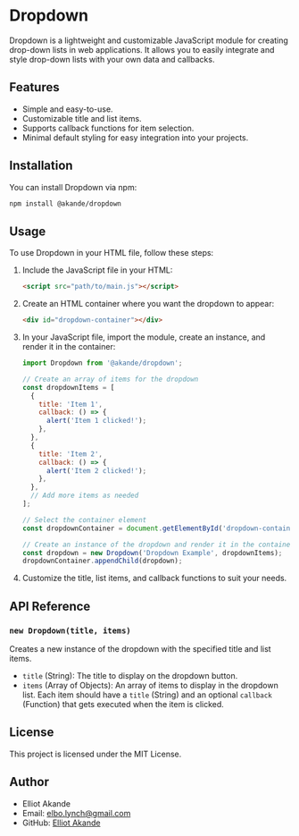 # Dropdown

Dropdown is a lightweight and customizable JavaScript module for creating drop-down lists in web applications. It allows you to easily integrate and style drop-down lists with your own data and callbacks.

## Features

- Simple and easy-to-use.
- Customizable title and list items.
- Supports callback functions for item selection.
- Minimal default styling for easy integration into your projects.

## Installation

You can install Dropdown via npm:

```bash
npm install @akande/dropdown
```

## Usage

To use Dropdown in your HTML file, follow these steps:

1. Include the JavaScript file in your HTML:

   ```html
   <script src="path/to/main.js"></script>
   ```

2. Create an HTML container where you want the dropdown to appear:

   ```html
   <div id="dropdown-container"></div>
   ```

3. In your JavaScript file, import the module, create an instance, and render it in the container:

   ```javascript
   import Dropdown from '@akande/dropdown';

   // Create an array of items for the dropdown
   const dropdownItems = [
     {
       title: 'Item 1',
       callback: () => {
         alert('Item 1 clicked!');
       },
     },
     {
       title: 'Item 2',
       callback: () => {
         alert('Item 2 clicked!');
       },
     },
     // Add more items as needed
   ];

   // Select the container element
   const dropdownContainer = document.getElementById('dropdown-container');

   // Create an instance of the dropdown and render it in the container
   const dropdown = new Dropdown('Dropdown Example', dropdownItems);
   dropdownContainer.appendChild(dropdown);
   ```

4. Customize the title, list items, and callback functions to suit your needs.

## API Reference

### `new Dropdown(title, items)`

Creates a new instance of the dropdown with the specified title and list items.

- `title` (String): The title to display on the dropdown button.
- `items` (Array of Objects): An array of items to display in the dropdown list. Each item should have a `title` (String) and an optional `callback` (Function) that gets executed when the item is clicked.

## License

This project is licensed under the MIT License.

## Author

- Elliot Akande
- Email: [elbo.lynch@gmail.com](elbo.lynch@gmail.com)
- GitHub: [Elliot Akande](https://github.com/Elliot-Akande)
